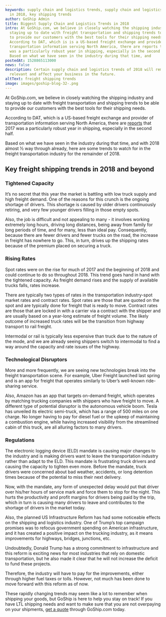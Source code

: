 ```yaml
---
keywords: supply chain and logistics trends, supply chain and logistics trends
  in 2018, key shipping trends
author: GoShip Admin
title: Biggest Supply Chain and Logistics Trends in 2018
intro: At GoShip.com, we believe in closely watching the shipping industry and
  staying up to date with freight transportation and shipping trends to be able
  to provide our customers with the best tools for their shipping needs.
  According to DAT, which is is a US-based freight exchange and provider of
  transportation information serving North America, there are reports that 2017
  was a particularly robust year in shipping, especially in the second half.
  Based on what we have seen in the industry during that time, and
postedAt: 1528865113000
news: false
description: Certain supply chain and logistics trends of 2018 will remain
  relevant and affect your business in the future.
altText: freight shipping trends
image: images/goship-blog-32-.png
---
```


At GoShip.com, we believe in closely watching the shipping industry and staying up to date with freight transportation and shipping trends to be able to provide our customers with the best tools for their shipping needs.

According to DAT, which is a US-based freight exchange and provider of transportation information serving North America, there are [reports](https://www.dat.com/blog/post/year-ends-with-record-rates-and-ratios) that 2017 was a particularly robust year in shipping, especially in the second half.

Based on what we have seen in the industry during that time, and with 2018 almost ½ way through already, here are some trends to watch for in the freight transportation industry for the remainder of 2018.

## Key freight shipping trends in 2018 and beyond

### **Tightened Capacity**

It’s no secret that this year the market is battling with low truck supply and high freight demand. One of the reasons for this crunch is the ongoing shortage of drivers. This shortage is caused by older drivers continuously retiring, and very few younger drivers filling in those empty spots.

Also, the job is difficult and not appealing to many - it involves working extremely long hours, driving long distances, being away from family for long periods of time, and for many, less than ideal pay. Consequently, because there are fewer drivers and fewer trucks on the road, the increase in freight has nowhere to go. This, in turn, drives up the shipping rates because of the premium placed on securing a truck.

### **Rising Rates**

Spot rates were on the rise for much of 2017 and the beginning of 2018 and could continue to do so throughout 2018. This trend goes hand in hand with the tightened capacity. As freight demand rises and the supply of available trucks falls, rates increase.

There are typically two types of rates in the transportation industry-spot market rates and contract rates. Spot rates are those that are quoted on the spot and are typically done for freight that is ready to move. Contract rates are those that are locked in with a carrier via a contract with the shipper and are usually based on a year-long estimate of freight volume. The likely outcome of increased truck rates will be the transition from highway transport to rail freight.

Intermodal or rail is typically less expensive than truck due to the nature of the mode, and we are already seeing shippers switch to intermodal to find a way around the capacity and rate issues of the highway.

### **Technological Disruptors**

More and more frequently, we are seeing new technologies break into the freight transportation scene. For example, Uber Freight launched last spring and is an app for freight that operates similarly to Uber’s well-known ride-sharing service.

Also, Amazon has an app that targets on-demand freight, which operates by matching trucking companies with shippers who have freight to move. A different type of potential disruptor is the autonomous vehicle boom. Tesla has unveiled its electric semi-truck, which has a range of 500 miles on one charge. No longer having to pay for diesel fuel or the upkeep of maintaining a combustion engine, while having increased visibility from the streamlined cabin of this truck, are all alluring factors to many drivers.

### **Regulations**

The electronic logging device (ELD) mandate is causing major changes to the industry and is making drivers want to leave the transportation industry rather than adapt to the ELD. This mandate is frustrating truck drivers and causing the capacity to tighten even more. Before the mandate, truck drivers were concerned about bad weather, accidents, or long detention times because of the potential to miss their next delivery.

Now, with the mandate, any form of unexpected delay would put that driver over his/her hours of service mark and force them to stop for the night. This hurts the productivity and profit margins for drivers being paid by the trip, which in turn is causing many drivers to leave and contributes to the shortage of drivers in the market today.

Also, the planned US Infrastructure Reform has had some noticeable effects on the shipping and logistics industry. One of Trump’s top campaign promises was to refocus government spending on American infrastructure, and it has created a positive impact on the trucking industry, as it means improvements for highways, bridges, junctions, etc.

Undoubtedly, Donald Trump has a strong commitment to infrastructure and this reform is exciting news for most industries that rely on domestic transportation, but he also made it clear that he will not increase the deficit to fund these projects.

Therefore, the industry will have to pay for the improvements, either through higher fuel taxes or tolls. However, not much has been done to move forward with this reform as of now.

These rapidly changing trends may seem like a lot to remember when shipping your goods, but GoShip is here to help you stay on track! If you have LTL shipping needs and want to make sure that you are not overpaying on your shipments, [get a quote](https://www.goship.com/) through GoShip.com today.
